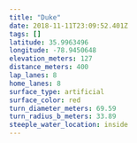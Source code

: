 ```yaml
---
title: "Duke"
date: 2018-11-11T23:09:52.401Z
tags: []
latitude: 35.9963496
longitude: -78.9450648
elevation_meters: 127
distance_meters: 400
lap_lanes: 8
home_lanes: 8
surface_type: artificial
surface_color: red
turn_diameter_meters: 69.59
turn_radius_b_meters: 33.89
steeple_water_location: inside
---
```


